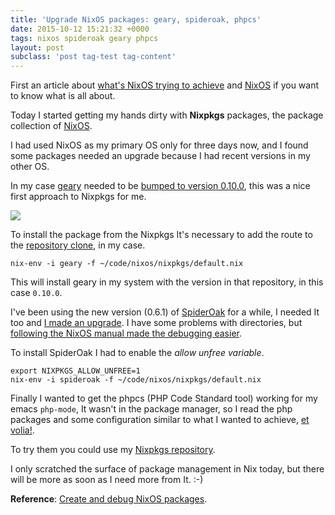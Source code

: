 ```yaml
---
title: 'Upgrade NixOS packages: geary, spideroak, phpcs'
date: 2015-10-12 15:21:32 +0000
tags: nixos spideroak geary phpcs
layout: post
subclass: 'post tag-test tag-content'
---
```

First an article about [what's NixOS trying to achieve][article] and [NixOS][nixos] if you want to know what is all about.

Today I started getting my hands dirty with **Nixpkgs** packages, the package collection of [NixOS][nixos].

I had used NixOS as my primary OS only for three days now, and I found some packages needed an upgrade because I had recent versions in my other OS.

In my case [geary][geary] needed to be [bumped to version 0.10.0][geary_pr], this was a nice first approach to Nixpkgs for me.

![](/content/images/2015/11/Screenshot-from-2015-10-12-18-16-42.png)

To install the package from the Nixpkgs It's necessary to add the route to the [repository clone][nixpkgs], in my case.

<pre><code class="language-bash">nix-env -i geary -f ~/code/nixos/nixpkgs/default.nix
</code></pre>

This will install geary in my system with the version in that repository, in this case `0.10.0`.

I've been using the new version (0.6.1) of [SpiderOak][spideroak] for a while, I needed It too and [I made an upgrade][spideroak_pr]. I have some problems with directories, but [following the NixOS manual made the debugging easier][manual].

To install SpiderOak I had to enable the *allow unfree variable*.

<pre><code class="language-bash">export NIXPKGS_ALLOW_UNFREE=1
nix-env -i spideroak -f ~/code/nixos/nixpkgs/default.nix
</code></pre>

Finally I wanted to get the phpcs (PHP Code Standard tool) working for my emacs `php-mode`, It wasn't in the package manager, so I read the php packages and some configuration similar to what I wanted to achieve, [et volia!][phpcs_pr].

To try them you could use my [Nixpkgs repository][nixpkgs].

I only scratched the surface of package management in Nix today, but there will be more as soon as I need more from It. :-)

**Reference**: [Create and debug NixOS packages][manual].

[nixos]: http://nixos.org/
[nixpkgs]: https://github.com/javaguirre/nixpkgs
[manual]: https://nixos.org/wiki/Create_and_debug_nix_packages
[spideroak]: https://spideroak.com/
[geary]: https://wiki.gnome.org/Apps/Geary
[article]: https://www.domenkozar.com/2014/03/11/why-puppet-chef-ansible-arent-good-enough-and-we-can-do-better/
[geary_pr]: https://github.com/NixOS/nixpkgs/pull/10325
[spideroak_pr]: https://github.com/NixOS/nixpkgs/pull/10341
[phpcs_pr]: https://github.com/NixOS/nixpkgs/pull/10345
